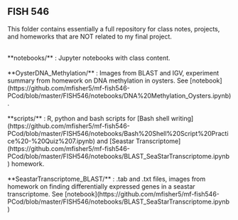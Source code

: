 ## FISH 546

This folder contains essentially a full repository for class notes, projects, and homeworks that are NOT related to my final project. 

<br>
**notebooks/** : Jupyter notebooks with class content. 
<br>
<br>
**OysterDNA_Methylation/** : Images from BLAST and IGV, experiment summary from homework on DNA methylation in oysters. See [notebook](https://github.com/mfisher5/mf-fish546-PCod/blob/master/FISH546/notebooks/DNA%20Methylation_Oysters.ipynb). 
<br>
<br>
**scripts/** : R, python and bash scripts for [Bash shell writing](https://github.com/mfisher5/mf-fish546-PCod/blob/master/FISH546/notebooks/Bash%20Shell%20Script%20Practice%20-%20Quiz%207.ipynb) and [Seastar Transcriptome](https://github.com/mfisher5/mf-fish546-PCod/blob/master/FISH546/notebooks/BLAST_SeaStarTranscriptome.ipynb) homework. 
<br>
<br>
**SeastarTranscriptome_BLAST/** : .tab and .txt files, images from homework on finding differentially expressed genes in a seastar transcriptome. See [notebook](https://github.com/mfisher5/mf-fish546-PCod/blob/master/FISH546/notebooks/BLAST_SeaStarTranscriptome.ipynb)